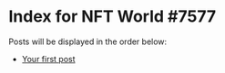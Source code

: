 # Index for NFT World #7577
Posts will be displayed in the order below:

- [Your first post](./001-first.md)

